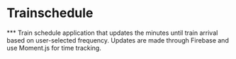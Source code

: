 # Trainschedule

*** Train schedule application that updates the minutes until train arrival based on user-selected frequency. Updates are made through Firebase and use Moment.js for time tracking.

